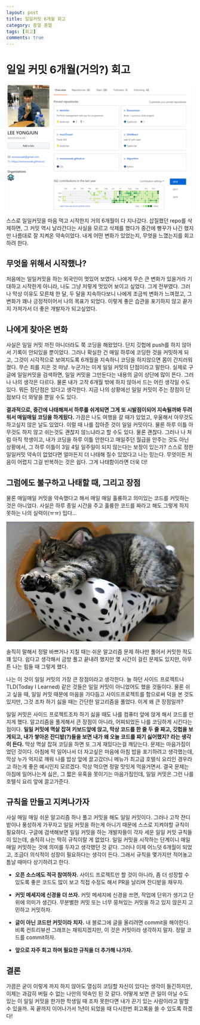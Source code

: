 ```yaml
---
layout: post
title: 일일커밋 6개월 회고
category: 중얼 중얼
tags: [회고]
comments: true
---
```

# 일일 커밋 6개월(거의?) 회고
![profile](/public/img/blabla/commit.PNG)

스스로 일일커밋을 마음 먹고 시작한지 거의 6개월이 다 지나갔다. 삽질했던 repo를 삭제하면, 그 커밋 역시 날라간다는 사실을 모르고 삭제를 했다가 중간에 빵꾸가 나긴 했지만 나름대로 잘 지켜온 약속이었다. 내게 어떤 변화가 있었는지, 무엇을 느꼈는지를 회고하려 한다. 

## 무엇을 위해서 시작했나?
처음에는 일일커밋을 하는 외국인이 멋있어 보였다. 나에게 무슨 큰 변화가 있을거라 기대하고 시작한게 아니라, 나도 그냥 저렇게 멋있어 보이고 싶었다. 그게 전부였다. 그러나 막상 이유도 모른채 한 달, 두 달을 지속하다보니 나에게 조금씩 변화가 느껴졌고, 그 변화가 꽤나 긍정적이어서 나의 목표가 되었다. 이렇게 좋은 습관을 포기하지 않고 끝가지 가져가서 더 좋은 개발자가 되고싶었다. 

## 나에게 찾아온 변화
사실은 일일 커밋 까진 아니더라도 쭉 코딩을 해왔었다. 단지 깃헙에 push를 하지 않아서 기록이 안되있을 뿐이었다. 그러나 확실한 건 매일 하루에 코딩한 것을 커밋하게 되고, 그것이 시각적으로 보여지도록 6개월을 지속하니 코딩을 하지않으면 몸이 간지러워졌다. 무슨 죄를 지은 것 마냥. 누군가는 이게 일일 커밋의 단점이라고 말한다. 실제로 구글에 일일커밋을 검색하면, 일일 커밋을 그만둔다는 내용의 글이 상단에 많이 뜬다. 그러나 나의 생각은 다르다. 물론 내가 고작 6개월 밖에 하지 않아서 드는 어린 생각일 수도 있다. 뭐든 장단점은 있다고 생각한다. 지금 나의 상황에선 일일 커밋이 주는 장점이 단점보다 더 와닿을 뿐일 수도 있다. 

**결과적으로, 중간에 나태해져서 하루를 쉬게되면 그게 또 시발점이되어 지속될까봐 두려워서 매일매일 코딩을 하게됬다.** 가끔은 나도 여행을 갈 때가 있었고, 우울해서 아무것도 하고싶지 않은 날도 있었다. 이럴 때 나를 잡아준 것이 일일 커밋이다. 물론 하루 이틀 아무것도 하지 않고 쉬는것도 괜찮지 않느냐라고 할 수도 있다. 물론 괜찮다. 그러나 나 처럼 아직 학생이고, 내가 코딩을 하루 이틀 안한다고 매일주던 월급을 안주는 것도 아닌 상황에서, 그 하루 이틀이 3일 4일 일주일이 되지 않는다는 보장이 있는가? 스스로 정한 일일커밋 약속이 없었다면 얼마든지 더 나태해 질수 있었다고 나는 믿는다. 무엇이든 처음이 어렵지 그걸 반복하는 것은 쉽다. 그게 나태함이라면 더욱 더!  

## 그럼에도 불구하고 나태할 때, 그리고 장점
물론 매일매일 커밋을 약속했다고 해서 매일 매일 훌륭하고 의미있는 코드를 커밋하는 것은 아니었다. 사실은 하루 종일 시간을 주고 훌륭한 코드를 짜라고 해도 그렇게 하지 못하는 나의 실력이(ㅠㅠ) 밉다... 

![lazy_cat](/public/img/blabla/lazyCat.PNG)

솔직히 말해서 정말 바쁘거나 지칠 때는 쉬운 알고리즘 문제 하나만 풀어서 커밋한 적도 꽤 있다. 쉽다고 생각해서 금방 풀고 끝내려 했지만 몇 시간이 걸린 문제도 있지만, 아무튼 나는 힘들 때 그렇게 했다. 

나는 이 것이 일일 커밋의 가장 큰 장점이라고 생각한다. 늘 하던 사이드 프로젝트나 TLD(Today I Learned) 같은 것들은 일일 커밋이 아니었어도 했을 것들이다. 물론 쉬고 싶을 때, 일일 커밋 때문에 마음을 가다듬고 사이드프로젝트를 함으로써 덕을 본 것도 있지만, 그것 조차 하기 싫을 때는 간단한 알고리즘을 풀었다. 이게 왜 큰 장점일까? 

일일 커밋은 사이드 프로젝트조차 하기 싫을 때도 나를 컴퓨터 앞에 앉게 해서 코드를 만지게 했다. 알고리즘을 풀게해서 큰 장점이 아니라, 어찌되었든 나를 코딩하게 시킨다는 점이다. **일일 커밋에 멱살 잡혀 키보드앞에 앉고, 막상 코드를 한 줄 두 줄 짜고, 깃헙을 보게되고, 내가 쌓아온 잔디밭(?)들을 보면 내가 왜 오늘 코드를 짜기 싫어했지? 라는 생각이 든다.** 막상 멱살 잡혀 코딩을 하면 또 그게 재밌다는걸 깨닫는다. 문제는 마음가짐이었던 것이다. 아침에 막 일어나서 더 자고싶은 마음에 아침 밥을 포기하려고 생각했는데, 막상 누가 억지로 깨워 나를 밥상 앞에 끌고갔더니 메뉴가 최고급 호텔식 요리인 경우라고 하는게 좋은 예시인지 모르겠다. 막상 먹으면 정말 맛잇게 먹을거면서. 결국 문제는 아침에 일어나는게 싫은, 그 짧은 유혹을 못이기는 마음가짐인데, 일일 커밋은 그런 나를 호텔식 요리 앞에 끌고가준다.

## 규칙을 만들고 지켜나가자
사실 매일 매일 쉬운 알고리즘 하나 풀고 커밋을 해도 일일 커밋이다. 그러나 고작 잔디밭이나 풍성하게 가꾸자고 일일 커밋을 하는게 아니기 때문에 스스로 지켜야할 규칙이 필요하다. 구글에 검색해보면 일일 커밋을 하는 개발자들이 각자 세운 일일 커밋 규칙들이 있는데, 솔직히 나는 딱히 규칙이랄 게 없었다. 일일 커밋을 시작하는 단계이니 매일 매일 커밋하는 것에 의미를 두자고 생각했던 것 같다. 그러나 이제 어느덧 6개월이 되었고, 조금더 의식적이 성장이 필요하다는 생각이 든다. 그래서 규칙을 몇가지만 적어놓고 틈날 때마다 상기하려고 한다. 

- **오픈 소스에도 적극 참여하자.** 사이드 프로젝트만 할 것이 아니라, 좀 더 성장할 수 있도록 좋은 코드도 많이 보고 직접 수정도 해서 PR을 날리며 잔디밭을 채우자.

- **커밋 메세지에 신경을 더 쓰자.** 커밋 메세지에 신경을 쓰면, 작업에 단위가 생기고 단위에 의미가 생긴다. 무분별한 커밋 또는 너무 뭉쳐있는 커밋을 하고 있지 않은지 고민하고 커밋하자.

- **글이 아닌 코드만 커밋이라 치자.** 내 블로그에 글을 올리려면 commit을 해야한다. 비록 컨트리뷰션 그래프는 채워지겠지만, 이 것은 커밋이라 생각하지 말자. 정말 코드를 commit하자.


- **앞으로 자주 회고 하며 필요한 규칙을 더 추가해 나가자.**

## 결론
가끔은 굳이 이렇게 까지 하지 않아도 열심히 코딩할 자신이 있다는 생각이 들긴하지만, 이제는 과감히 버릴 수 없는 나만의 약속인 된 것 같다. 어떻게 보면 큰 일이 아닐 수도 있는 이 일일 커밋을 한가한 학생일 때 조차 못한다면 내가 끈기 있는 사람이라고 말할 수 있을까. 꼭 끝까지 이어나가서 1년이 되었을 때 다시한번 회고록을 쓸 수 있도록 하겠다!